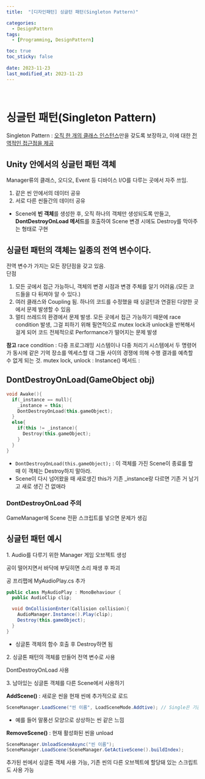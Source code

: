 ```yaml
---
title:  "[디자인패턴] 싱글턴 패턴(Singleton Pattern)"

categories:
  - DesignPattern
tags:
  - [Programming, DesignPattern]

toc: true
toc_sticky: false
 
date: 2023-11-23
last_modified_at: 2023-11-23
---
```

<br>

# 싱글턴 패턴(Singleton Pattern)

Singleton Pattern : <u>오직 한 개의 클래스 인스턴스</u>만을 갖도록 보장하고, 이에 대한 <u>전역적인 접근점을 제공</u>

## Unity 안에서의 싱글턴 패턴 객체

Manager류의 클래스, 오디오, Event 등 디바이스 I/O를 다루는 곳에서 자주 쓰임.

1. 같은 씬 안에서의 데이터 공유
2. 서로 다른 씬들간의 데이터 공유
- Scene에 **빈 객체**를 생성한 후, 오직 하나의 객체만 생성되도록 만들고, **DontDestroyOnLoad 메서드**를 호출하여 Scene 변경 시에도 Destroy를 막아주는 형태로 구현

## 싱글턴 패턴의 객체는 일종의 전역 변수이다.

전역 변수가 가지는 모든 장단점을 갖고 있음.
<br>
단점

1. 모든 곳에서 접근 가능하니, 객체의 변경 시점과 변경 주체를 알기 어려움.(모든 코드들을 다 뒤져야 알 수 있다.)
2. 여러 클래스와 Coupling 됨. 하나의 코드를 수정했을 때 싱글턴과 연결된 다양한 곳에서 문제 발생할 수 있음
3. 멀티 쓰레드의 환경에서 문제 발생. 모든 곳에서 접근 가능하기 때문에 race condition 발생, 그걸 피하기 위해 필연적으로 mutex lock과 unlock을 반복해서 걸게 되어 코드 전체적으로 Performance가 떨어지는 문제 발생

**참고**
race condition : 다중 프로그래밍 시스템이나 다중 처리기 시스템에서 두 명령어가 동시에 같은 기억 장소를 엑세스할 대 그들 사이의 경쟁에 의해 수행 결과를 예측할 수 없게 되는 것.
mutex lock, unlock : 
Instance() 메서드 : 

## DontDestroyOnLoad(GameObject obj)

```c++
void Awake(){
  if(_instance == null){
    _instance = this;
    DontDestroyOnLoad(this.gameObject);
  }
  else{
    if(this != _instance){
      Destroy(this.gameObject);
    }
  }
}
```

- `DontDestroyOnLoad(this.gameObject);` : 이 객체를 가진 Scene이 종료를 할 때 이 객체는 Destroy하지 말아라.
- Scene이 다시 넘어왔을 때 새로생긴 this가 기존 _instance랑 다르면 기존 거 남기고 새로 생긴 건 없애라

### DontDestroyOnLoad 주의

GameManager에 Scene 전환 스크립트를 넣으면 문제가 생김


## 싱글턴 패턴 예시

1\. Audio를 다루기 위한 Manager 게임 오브젝트 생성

공이 떨어지면서 바닥에 부딪히면 소리 재생 후 파괴

공 프리팹에 MyAudioPlay.cs 추가
```c#
public class MyAudioPlay : MonoBehaviour {
  public AudioClip clip;

  void OnCollisionEnter(Collision collision){
    AudioManager.Instance().Play(clip);
    Destroy(this.gameObject);
  }
}
```
- 싱글톤 객체의 함수 호출 후 Destroy하면 됨

2\. 싱글톤 패턴의 객체를 만들어 전역 변수로 사용

DontDestroyOnLoad 사용

3\. 남아있는 싱글톤 객체를 다른 Scene에서 사용하기

**AddScene()** : 새로운 씬을 현재 씬에 추가적으로 로드
```c#
SceneManager.LoadScene("씬 이름", LoadSceneMode.Addtive); // Single은 기존 씬 닫음
```
- 예를 들어 말풍선 모양으로 상상하는 씬 같은 느낌

**RemoveScene()** : 현재 활성화된 씬을 unload
```c#
SceneManager.UnloadSceneAsync("씬 이름");
SceneManager.LoadScene(SceneManager.GetActiveScene().buildIndex);
```

추가된 씬에서 싱글톤 객체 사용 가능, 기존 씬의 다른 오브젝트에 할당돼 있는 스크립트도 사용 가능

